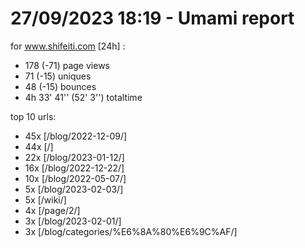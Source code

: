 # 27/09/2023 18:19 - Umami report
for www.shifeiti.com [24h] :

 - 178 (-71) page views
 - 71 (-15) uniques
 - 48 (-15) bounces
 - 4h 33' 41'' (52' 3'') totaltime


top 10 urls:
 - 45x [/blog/2022-12-09/]
 - 44x [/]
 - 22x [/blog/2023-01-12/]
 - 16x [/blog/2022-12-22/]
 - 10x [/blog/2022-05-07/]
 - 5x [/blog/2023-02-03/]
 - 5x [/wiki/]
 - 4x [/page/2/]
 - 3x [/blog/2023-02-01/]
 - 3x [/blog/categories/%E6%8A%80%E6%9C%AF/]



